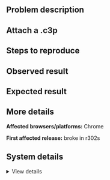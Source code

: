 ## Problem description



## Attach a .c3p



## Steps to reproduce



## Observed result



## Expected result



## More details



**Affected browsers/platforms:** Chrome

**First affected release:** broke in r302s

## System details

<details><summary>View details</summary>



</details>
